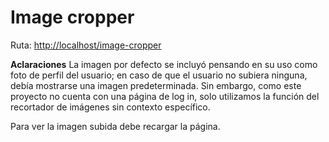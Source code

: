 # Image cropper

Ruta: [http://localhost/image-cropper](http://localhost/image-cropper)

**Aclaraciones** La imagen por defecto se incluyó pensando en su uso como foto de perfil del usuario; en caso de que el usuario no subiera ninguna, debía mostrarse una imagen predeterminada. Sin embargo, como este proyecto no cuenta con una página de log in, solo utilizamos la función del recortador de imágenes sin contexto específico.

Para ver la imagen subida debe recargar la página.